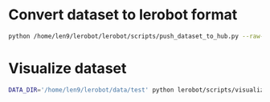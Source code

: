 # Convert dataset to lerobot format
```bash
python /home/len9/lerobot/lerobot/scripts/push_dataset_to_hub.py --raw-dir="/media/len9/DAQ2/2024-11-13_16-01-57" --local-dir="data/test" --video=1 --raw-format="fourier" --repo-id="lerobot/fourier" --force-override=1 --fps=50 --push-to-hub=0
```
# Visualize dataset
```bash
DATA_DIR='/home/len9/lerobot/data/test' python lerobot/scripts/visualize_dataset.py --repo-id="" --episode-index=1 --root="/home/len9/lerobot/data/test"
```